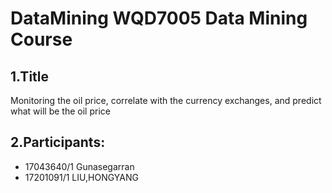 # DataMining WQD7005 Data Mining Course

## 1.Title
   Monitoring the oil price, correlate with the currency exchanges, and predict what will be the oil price
## 2.Participants:
- 17043640/1 Gunasegarran
- 17201091/1 LIU,HONGYANG

